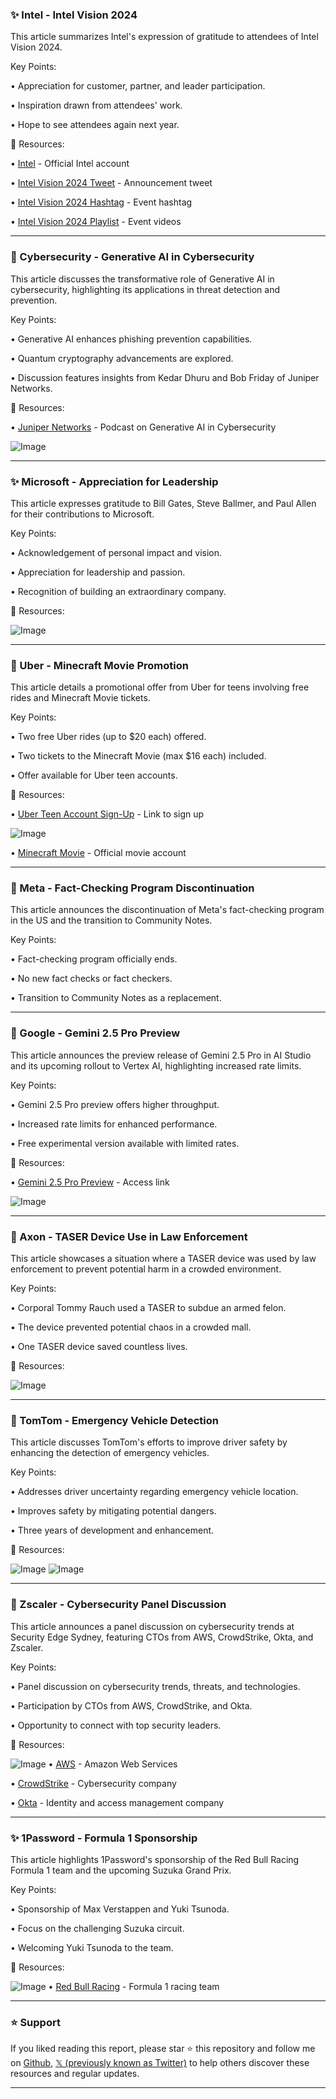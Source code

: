 ### ✨ Intel - Intel Vision 2024

This article summarizes Intel's expression of gratitude to attendees of Intel Vision 2024.

Key Points:

• Appreciation for customer, partner, and leader participation.


• Inspiration drawn from attendees' work.


• Hope to see attendees again next year.


🔗 Resources:

• [Intel](https://x.com/intel) - Official Intel account


• [Intel Vision 2024 Tweet](https://x.com/intel/status/1908248208746188840) - Announcement tweet


• [Intel Vision 2024 Hashtag](https://x.com/hashtag/IntelVision?src=hashtag_click) - Event hashtag


• [Intel Vision 2024 Playlist](https://www.youtube.com/playlist?list=PLj-81kG3zG5bmeQK3MsuLaecMVdm0WF0T) - Event videos


---
### 🤖 Cybersecurity - Generative AI in Cybersecurity

This article discusses the transformative role of Generative AI in cybersecurity, highlighting its applications in threat detection and prevention.

Key Points:

• Generative AI enhances phishing prevention capabilities.


• Quantum cryptography advancements are explored.


•  Discussion features insights from Kedar Dhuru and Bob Friday of Juniper Networks.


🔗 Resources:

• [Juniper Networks](https://juni.pr/4limSsk) - Podcast on Generative AI in Cybersecurity


![Image](https://pbs.twimg.com/ext_tw_video_thumb/1908246590097108992/pu/img/MOAGJ622q0tu-IaI.jpg)

---
### ✨ Microsoft - Appreciation for Leadership

This article expresses gratitude to Bill Gates, Steve Ballmer, and Paul Allen for their contributions to Microsoft.

Key Points:

•  Acknowledgement of personal impact and vision.


•  Appreciation for leadership and passion.


•  Recognition of building an extraordinary company.


🔗 Resources:

![Image](https://pbs.twimg.com/media/Gntql6vaoAA7oUF?format=jpg&name=small)

---
### 🚀 Uber - Minecraft Movie Promotion

This article details a promotional offer from Uber for teens involving free rides and Minecraft Movie tickets.

Key Points:

• Two free Uber rides (up to $20 each) offered.


• Two tickets to the Minecraft Movie (max $16 each) included.


• Offer available for Uber teen accounts.


🔗 Resources:

• [Uber Teen Account Sign-Up](https://t.uber.com/UTAxAMM) - Link to sign up


![Image](https://pbs.twimg.com/media/GntM_-JbYAAuiqe?format=jpg&name=small)


• [Minecraft Movie](https://x.com/AMinecraftMovie) - Official movie account


---
### 🤖 Meta - Fact-Checking Program Discontinuation

This article announces the discontinuation of Meta's fact-checking program in the US and the transition to Community Notes.

Key Points:

• Fact-checking program officially ends.


• No new fact checks or fact checkers.


• Transition to Community Notes as a replacement.


---
### 🚀 Google - Gemini 2.5 Pro Preview

This article announces the preview release of Gemini 2.5 Pro in AI Studio and its upcoming rollout to Vertex AI, highlighting increased rate limits.

Key Points:

• Gemini 2.5 Pro preview offers higher throughput.


• Increased rate limits for enhanced performance.


• Free experimental version available with limited rates.


🔗 Resources:

• [Gemini 2.5 Pro Preview](https://goo.gle/43G0C5w) - Access link


![Image](https://pbs.twimg.com/media/Gns02IEW0AEnlwy?format=jpg&name=small)

---
### 🤖 Axon - TASER Device Use in Law Enforcement

This article showcases a situation where a TASER device was used by law enforcement to prevent potential harm in a crowded environment.

Key Points:

• Corporal Tommy Rauch used a TASER to subdue an armed felon.


• The device prevented potential chaos in a crowded mall.


• One TASER device saved countless lives.



🔗 Resources:

![Image](https://pbs.twimg.com/ext_tw_video_thumb/1908175548653744128/pu/img/aQwmlKt4J2rsXHb3.jpg)

---
### 🤖 TomTom - Emergency Vehicle Detection

This article discusses TomTom's efforts to improve driver safety by enhancing the detection of emergency vehicles.

Key Points:

• Addresses driver uncertainty regarding emergency vehicle location.


• Improves safety by mitigating potential dangers.


• Three years of development and enhancement.


🔗 Resources:

![Image](https://pbs.twimg.com/media/GnsIrr8WMAAEZkB?format=jpg&name=small)
![Image](https://pbs.twimg.com/media/GnsIrr6XEAAMHyo?format=jpg&name=small)

---
### 🤖 Zscaler - Cybersecurity Panel Discussion

This article announces a panel discussion on cybersecurity trends at Security Edge Sydney, featuring CTOs from AWS, CrowdStrike, Okta, and Zscaler.

Key Points:

• Panel discussion on cybersecurity trends, threats, and technologies.


• Participation by CTOs from AWS, CrowdStrike, and Okta.


• Opportunity to connect with top security leaders.


🔗 Resources:

![Image](https://pbs.twimg.com/media/GnqArOkWQAApsC_?format=jpg&name=small)
• [AWS](https://x.com/AWS) - Amazon Web Services


• [CrowdStrike](https://x.com/CrowdStrike) - Cybersecurity company


• [Okta](https://x.com/okta) - Identity and access management company

---
### ✨ 1Password - Formula 1 Sponsorship

This article highlights 1Password's sponsorship of the Red Bull Racing Formula 1 team and the upcoming Suzuka Grand Prix.


Key Points:

• Sponsorship of Max Verstappen and Yuki Tsunoda.


• Focus on the challenging Suzuka circuit.


• Welcoming Yuki Tsunoda to the team.


🔗 Resources:

![Image](https://pbs.twimg.com/media/Gnp3leRWUAAzG8j?format=jpg&name=small)
• [Red Bull Racing](https://x.com/redbullracing) - Formula 1 racing team


---

### ⭐️ Support

If you liked reading this report, please star ⭐️ this repository and follow me on [Github](https://github.com/Drix10), [𝕏 (previously known as Twitter)](https://x.com/DRIX_10_) to help others discover these resources and regular updates.

---